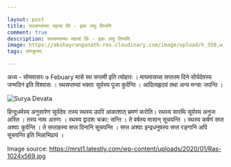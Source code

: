 ```yaml
---

layout: post
title: रथसम्प्तम्याः महत्त्वं किं - इकः लघु तिप्पणि
comment: true
description: रथसम्प्तम्याः महत्त्वं किं - इकः लघु तिप्पणि
image: https://akshayranganath-res.cloudinary.com/image/upload/h_350,w_350,c_pad,f_auto,q_auto/blog/Ras-1024x569.jpg
tags: संस्क्रुतम्

---
```


अध्य - सोमवासरः ७ Febuary मासे रथ सप्तमी इति त्योहारः । माघमासय्स  सप्ततम दिने सॊर्यदेवस्य जन्मदिनं इति विश्वासः । रथसप्तम्यां भक्ताः सूर्यस्य पूजा कुर्वन्ति । आदित्यहृदयं तथा अन्य मन्त्राः जपन्ति ।

![Surya Devata](https://akshayranganath-res.cloudinary.com/image/upload/f_auto,q_auto/blog/Ras-1024x569.jpg)

हिन्दुधर्मस्य अनुसारेण सूर्यदेवः तस्य रथस्य उपरि आकाशात् भ्रमणं करोति। रथस्य सारथि सूर्यस्य अनुजः अस्ति । तस्य नामः अरुणः ।  रथस्य द्वादशः चक्रा: सन्ति । ते वर्षस्य मासान् सूचयन्ति । रथस्य कर्षणं सप्त अश्वाः कुर्वन्ति । ते सप्ताहस्य सप्त दिनानि सूचयन्ति । सप्त अश्वाः इन्द्रधनुषस्य सप्त रङ्गानि अपि  सूचयन्ति इति भिन्नाभिप्रायं ।


Image source: https://mrst1.latestly.com/wp-content/uploads/2020/01/Ras-1024x569.jpg